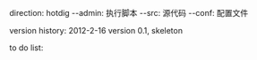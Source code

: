 direction:
hotdig
--admin: 执行脚本
--src: 源代码
--conf: 配置文件

version history:
2012-2-16 version 0.1, skeleton

to do list:
